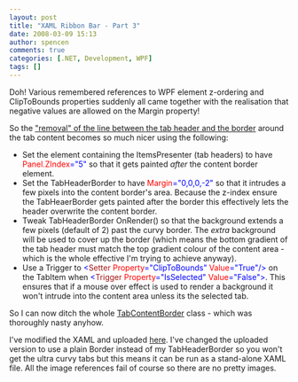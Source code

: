 ```yaml
---
layout: post
title: "XAML Ribbon Bar - Part 3"
date: 2008-03-09 15:13
author: spencen
comments: true
categories: [.NET, Development, WPF]
tags: []
---
```



Doh! Various remembered references to WPF element z-ordering and ClipToBounds properties suddenly all came together with the realisation that negative values are allowed on the Margin property!
 

So the ["removal" of the line between the tab header and the border](http://blog.spencen.com/2008/03/09/xaml-ribbon-bar--part-2.aspx) around the tab content becomes so much nicer using the following:
 

*   Set the element containing the ItemsPresenter (tab headers) to have <span style="color: rgb(255,0,0)">Panel.ZIndex</span><span style="color: rgb(0,0,255)">="5"</span> so that it gets painted *after* the content border element.
*   Set the TabHeaderBorder to have <span style="color: rgb(255,0,0)">Margin</span><span style="color: rgb(0,0,255)">="0,0,0,-2" </span>so that it intrudes a few pixels into the content border's area. Because the z-index ensure the TabHeaerBorder gets painted after the border this effectively lets the header overwrite the content border.
*   Tweak TabHeaderBorder OnRender() so that the background extends a few pixels (default of 2) past the curvy border. The *extra* background will be used to cover up the border (which means the bottom gradient of the tab header must match the top gradient colour of the content area - which is the whole effective I'm trying to achieve anyway).
*   Use a Trigger to <span style="color: rgb(0,0,255)">&lt;</span><span style="color: rgb(163,21,21)">Setter</span><span style="color: rgb(255,0,0)"> Property</span><span style="color: rgb(0,0,255)">="ClipToBounds"</span><span style="color: rgb(255,0,0)"> Value</span><span style="color: rgb(0,0,255)">="True"/&gt; </span>on the TabItem when <span style="color: rgb(0,0,255)">&lt;</span><span style="color: rgb(163,21,21)">Trigger</span><span style="color: rgb(255,0,0)"> Property</span><span style="color: rgb(0,0,255)">="IsSelected"</span><span style="color: rgb(255,0,0)"> Value</span><span style="color: rgb(0,0,255)">="False"&gt;</span>. This ensures that if a mouse over effect is used to render a background it won't intrude into the content area unless its the selected tab. 

So I can now ditch the whole [TabContentBorder](http://blog.spencen.com/2008/03/09/xaml-ribbon-bar--part-2.aspx) class - which was thoroughly nasty anyhow.
 

I've modified the XAML and uploaded <a href="http://www.spencen.com/Downloads/RibbonBarPart3.xaml" target="_blank">here</a>. I've changed the uploaded version to use a plain Border instead of my TabHeaderBorder so you won't get the ultra curvy tabs but this means it can be run as a stand-alone XAML file. All the image references fail of course so there are no pretty images.


